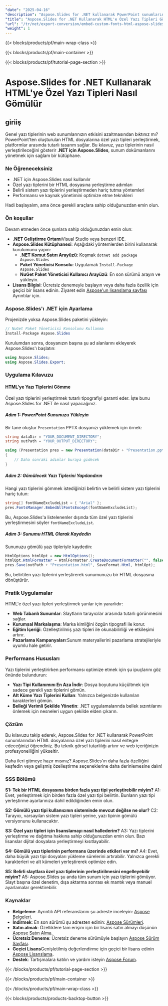 ```yaml
---
"date": "2025-04-16"
"description": "Aspose.Slides for .NET kullanarak PowerPoint sunumlarındaki HTML dosyalarına özel yazı tiplerini nasıl yerleştireceğinizi öğrenin. Tutarlı tipografiyi garantileyin ve web sunumlarınızı geliştirin."
"title": "Aspose.Slides for .NET Kullanarak HTML'e Özel Yazı Tipleri Gömme&#58; Adım Adım Kılavuz"
"url": "/tr/net/export-conversion/embed-custom-fonts-html-aspose-slides-net/"
"weight": 1
---
```


{{< blocks/products/pf/main-wrap-class >}}

{{< blocks/products/pf/main-container >}}

{{< blocks/products/pf/tutorial-page-section >}}
# Aspose.Slides for .NET Kullanarak HTML'ye Özel Yazı Tipleri Nasıl Gömülür

## giriiş

Genel yazı tiplerinin web sunumlarınızın etkisini azaltmasından bıktınız mı? PowerPoint'ten oluşturulan HTML dosyalarına özel yazı tipleri yerleştirmek, platformlar arasında tutarlı tasarım sağlar. Bu kılavuz, yazı tiplerinin nasıl yerleştirileceğini gösterir **.NET için Aspose.Slides**, sunum dokümanlarını yönetmek için sağlam bir kütüphane.

### Ne Öğreneceksiniz
- .NET için Aspose.Slides nasıl kullanılır
- Özel yazı tiplerini bir HTML dosyasına yerleştirme adımları
- Belirli sistem yazı tiplerini yerleştirmeden hariç tutma yöntemleri
- Performansı ve kaynak yönetimini optimize etme teknikleri

Hadi başlayalım, ama önce gerekli araçlara sahip olduğunuzdan emin olun.

### Ön koşullar
Devam etmeden önce şunlara sahip olduğunuzdan emin olun:
- **.NET Geliştirme Ortamı**Visual Studio veya benzeri IDE.
- **Aspose.Slides Kütüphanesi**: Aşağıdaki yöntemlerden birini kullanarak kurulumunu yapın:
  - **.NET Komut Satırı Arayüzü**: Koşmak `dotnet add package Aspose.Slides`
  - **Paket Yöneticisi Konsolu**: Uygulamak `Install-Package Aspose.Slides`
  - **NuGet Paket Yöneticisi Kullanıcı Arayüzü**: En son sürümü arayın ve yükleyin.
- **Lisans Bilgisi**: Ücretsiz denemeyle başlayın veya daha fazla özellik için geçici bir lisans edinin. Ziyaret edin [Aspose'un lisanslama sayfası](https://purchase.aspose.com/temporary-license/) Ayrıntılar için.

### Aspose.Slides'ı .NET için Ayarlama
Projenizde yoksa Aspose.Slides paketini yükleyin:
```csharp
// NuGet Paket Yöneticisi Konsolunu Kullanma
Install-Package Aspose.Slides
```
Kurulumdan sonra, dosyanızın başına şu ad alanlarını ekleyerek Aspose.Slides'ı başlatın:
```csharp
using Aspose.Slides;
using Aspose.Slides.Export;
```

### Uygulama Kılavuzu
#### HTML'ye Yazı Tiplerini Gömme
Özel yazı tiplerini yerleştirmek tutarlı tipografiyi garanti eder. İşte bunu Aspose.Slides for .NET ile nasıl yapacağınız.

##### Adım 1: PowerPoint Sununuzu Yükleyin
Bir tane oluştur `Presentation` PPTX dosyanızı yüklemek için örnek:
```csharp
string dataDir = "YOUR_DOCUMENT_DIRECTORY";
string outPath = "YOUR_OUTPUT_DIRECTORY";

using (Presentation pres = new Presentation(dataDir + "Presentation.pptx"))
{
    // Daha sonraki adımlar buraya gidecek
}
```
##### Adım 2: Gömülecek Yazı Tiplerini Yapılandırın
Hangi yazı tiplerini gömmek istediğinizi belirtin ve belirli sistem yazı tiplerini hariç tutun:
```csharp
string[] fontNameExcludeList = { "Arial" };
pres.FontsManager.EmbedAllFontsExcept(fontNameExcludeList);
```
Bu, Aspose.Slides'a listelenenler dışında tüm özel yazı tiplerini yerleştirmesini söyler `fontNameExcludeList`.

##### Adım 3: Sunumu HTML Olarak Kaydedin
Sununuzu gömülü yazı tipleriyle kaydedin:
```csharp
HtmlOptions htmlOpt = new HtmlOptions();
htmlOpt.HtmlFormatter = HtmlFormatter.CreateDocumentFormatter("", false);
pres.Save(outPath + "Presentation.html", SaveFormat.Html, htmlOpt);
```
Bu, belirtilen yazı tiplerini yerleştirerek sunumunuzu bir HTML dosyasına dönüştürür.

### Pratik Uygulamalar
HTML'e özel yazı tipleri yerleştirmek şunlar için yararlıdır:
- **Web Tabanlı Sunumlar**: Slaytların tarayıcılar arasında tutarlı görünmesini sağlar.
- **Kurumsal Markalaşma**: Marka kimliğini özgün tipografi ile korur.
- **Eğitim İçeriği**: Özelleştirilmiş yazı tipleri ile okunabilirliği ve etkileşimi artırır.
- **Pazarlama Kampanyaları**:Sunum materyallerini pazarlama stratejileriyle uyumlu hale getirir.

### Performans Hususları
Yazı tiplerini yerleştirirken performansı optimize etmek için şu ipuçlarını göz önünde bulundurun:
- **Yazı Tipi Kullanımını En Aza İndir**: Dosya boyutunu küçültmek için sadece gerekli yazı tiplerini gömün.
- **Alt Küme Yazı Tiplerini Kullan**: Yalnızca belgenizde kullanılan karakterleri gömün.
- **Belleği Verimli Şekilde Yönetin**: .NET uygulamalarında bellek sızıntılarını önlemek için nesneleri uygun şekilde elden çıkarın.

### Çözüm
Bu kılavuzu takip ederek, Aspose.Slides for .NET kullanarak PowerPoint sunumlarından HTML dosyalarına özel yazı tiplerini nasıl entegre edeceğinizi öğrendiniz. Bu teknik görsel tutarlılığı artırır ve web içeriğinizin profesyonelliğini yükseltir.

Daha ileri gitmeye hazır mısınız? Aspose.Slides'ın daha fazla özelliğini keşfedin veya gelişmiş özelleştirme seçeneklerine daha derinlemesine dalın!

### SSS Bölümü
**S1: Tek bir HTML dosyasına birden fazla yazı tipi yerleştirebilir miyim?**
A1: Evet, yerleştirmek için birden fazla özel yazı tipi belirtin. Bunların yazı tipi yerleştirme ayarlarınıza dahil edildiğinden emin olun.

**S2: Gömülü yazı tipi kullanıcının sisteminde mevcut değilse ne olur?**
C2: Tarayıcı, varsayılan sistem yazı tipleri yerine, yazı tipinin gömülü versiyonunu kullanacaktır.

**S3: Özel yazı tipleri için lisanslamayı nasıl hallederim?**
A3: Yazı tiplerini yerleştirme ve dağıtma hakkına sahip olduğunuzdan emin olun. Bazı lisanslar dijital dosyalara yerleştirmeyi kısıtlayabilir.

**S4: Gömülü yazı tiplerinin performans üzerinde etkileri var mı?**
A4: Evet, daha büyük yazı tipi dosyaları yükleme sürelerini artırabilir. Yalnızca gerekli karakterleri ve alt kümeleri yerleştirerek optimize edin.

**S5: Belirli slaytlara özel yazı tiplerinin yerleştirilmesini engelleyebilir miyim?**
A5: Aspose.Slides şu anda tüm sunum için yazı tiplerini gömüyor. Slayt başına özel denetim, dışa aktarma sonrası ek mantık veya manuel ayarlamalar gerektirebilir.

### Kaynaklar
- **Belgeleme**: Ayrıntılı API referanslarını şu adreste inceleyin: [Aspose Belgeleri](https://reference.aspose.com/slides/net/).
- **İndirmek**: En son sürümü şu adresten edinin: [Aspose Sürümleri](https://releases.aspose.com/slides/net/).
- **Satın almak**: Özelliklere tam erişim için bir lisans satın almayı düşünün [Aspose Satın Alma](https://purchase.aspose.com/buy).
- **Ücretsiz Deneme**: Ücretsiz deneme sürümüyle başlayın [Aspose Sürüm Sayfası](https://releases.aspose.com/slides/net/).
- **Geçici Lisans**Genişletilmiş değerlendirme için geçici bir lisans edinin [Aspose Lisanslama](https://purchase.aspose.com/temporary-license/).
- **Destek**: Tartışmalara katılın ve yardım isteyin [Aspose Forum](https://forum.aspose.com/c/slides/11).

{{< /blocks/products/pf/tutorial-page-section >}}

{{< /blocks/products/pf/main-container >}}

{{< /blocks/products/pf/main-wrap-class >}}

{{< blocks/products/products-backtop-button >}}
